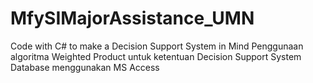 # MfySIMajorAssistance_UMN
Code with C# to make a Decision Support System in Mind
Penggunaan algoritma Weighted Product untuk ketentuan Decision Support System
Database menggunakan MS Access
